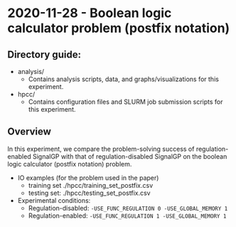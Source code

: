 # 2020-11-28 - Boolean logic calculator problem (postfix notation)

## Directory guide:

- analysis/
  - Contains analysis scripts, data, and graphs/visualizations for this experiment.
- hpcc/
  - Contains configuration files and SLURM job submission scripts for this experiment.

## Overview

In this experiment, we compare the problem-solving success of regulation-enabled SignalGP with that of regulation-disabled SignalGP on the boolean logic calculator (postfix notation) problem.

- IO examples (for the problem used in the paper)
  - training set ./hpcc/training_set_postfix.csv
  - testing set: ./hpcc/testing_set_postfix.csv
- Experimental conditions:
  - Regulation-disabled: `-USE_FUNC_REGULATION 0 -USE_GLOBAL_MEMORY 1`
  - Regulation-enabled: `-USE_FUNC_REGULATION 1 -USE_GLOBAL_MEMORY 1`
